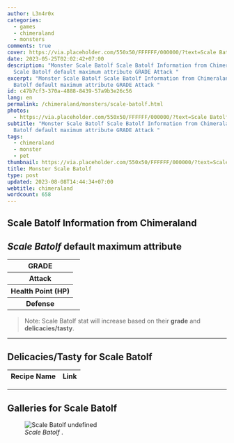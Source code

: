 ```yaml
---
author: L3n4r0x
categories:
  - games
  - chimeraland
  - monsters
comments: true
cover: https://via.placeholder.com/550x50/FFFFFF/000000/?text=Scale Batolf
date: 2023-05-25T02:02:42+07:00
description: "Monster Scale Batolf Scale Batolf Information from Chimeraland
  Scale Batolf default maximum attribute GRADE Attack "
excerpt: "Monster Scale Batolf Scale Batolf Information from Chimeraland Scale
  Batolf default maximum attribute GRADE Attack "
id: c47b7cf3-370a-4888-8439-57a9b3e26c56
lang: en
permalink: /chimeraland/monsters/scale-batolf.html
photos:
  - https://via.placeholder.com/550x50/FFFFFF/000000/?text=Scale Batolf
subtitle: "Monster Scale Batolf Scale Batolf Information from Chimeraland Scale
  Batolf default maximum attribute GRADE Attack "
tags:
  - chimeraland
  - monster
  - pet
thumbnail: https://via.placeholder.com/550x50/FFFFFF/000000/?text=Scale Batolf
title: Monster Scale Batolf
type: post
updated: 2023-08-08T14:44:34+07:00
webtitle: chimeraland
wordcount: 658
---
```


<link
  rel="stylesheet"
  href="https://rawcdn.githack.com/dimaslanjaka/Web-Manajemen/870a349/css/bootstrap-5-3-0-alpha3-wrapper.css"
/>
<section id="bootstrap-wrapper">
  <div data-bs-theme="dark">
    <h2>Scale Batolf Information from Chimeraland</h2>
    <h2 id="attribute"><i>Scale Batolf</i> default maximum attribute</h2>
    <div class="row">
      <div class="col mb-2">
        <div class="card">
          <div class="card-body">
            <table>
              <tr>
                <th>GRADE</th>
                <td><br /></td>
              </tr>
              <tr>
                <th>Attack</th>
                <td></td>
              </tr>
              <tr>
                <th>Health Point (HP)</th>
                <td></td>
              </tr>
              <tr>
                <th>Defense</th>
                <td></td>
              </tr>
            </table>
          </div>
        </div>
      </div>
    </div>
    <blockquote class="bd-callout bd-callout-warning">
      Note: Scale Batolf stat will increase based on their <b>grade</b> and
      <b>delicacies/tasty</b>.
    </blockquote>
    <hr />
    <h2 id="delicacies">Delicacies/Tasty for Scale Batolf</h2>
    <div class="card">
      <div class="card-body">
        <div class="table-responsive">
          <table class="table table-striped">
            <thead>
              <tr>
                <th>Recipe Name</th>
                <th>Link</th>
              </tr>
            </thead>
            <tbody></tbody>
          </table>
        </div>
      </div>
    </div>
    <hr />
    <div id="gallery">
      <h2>Galleries for Scale Batolf</h2>
      <div class="row">
        <div class="col-lg-6 col-12">
          <figure>
            <img
              src="https://www.webmanajemen.com/undefined"
              alt="Scale Batolf undefined"
            />
            <figcaption style="word-wrap: break-word">
              <i>Scale Batolf</i> .
            </figcaption>
          </figure>
        </div>
      </div>
    </div>
  </div>
</section>